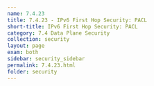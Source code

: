 ```yaml
---
name: 7.4.23
title: 7.4.23 - IPv6 First Hop Security: PACL
short-title: IPv6 First Hop Security: PACL
category: 7.4 Data Plane Security
collection: security
layout: page
exam: both
sidebar: security_sidebar
permalink: 7.4.23.html
folder: security
---
```


